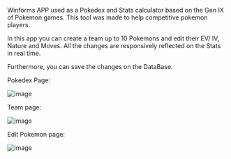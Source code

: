 Winforms APP used as a Pokedex and Stats calculator based on the Gen IX of Pokemon games. This tool was made to help competitive pokemon players.

In this app you can create a team up to 10 Pokemons and edit their EV/ IV, Nature and Moves. All the changes are responsively reflected on the Stats in real time. 

Furthermore, you can save the changes on the DataBase.

Pokedex Page:

![image](https://github.com/user-attachments/assets/47b3e2f6-2d26-49a5-a64f-b71179c7a561)

Team page:

![image](https://github.com/user-attachments/assets/7afd839c-fef9-4948-92f7-08718ee899ca)

Edit Pokemon page:

![image](https://github.com/user-attachments/assets/c7be8629-bcce-4e47-a3d0-6d5f49f6cced)
